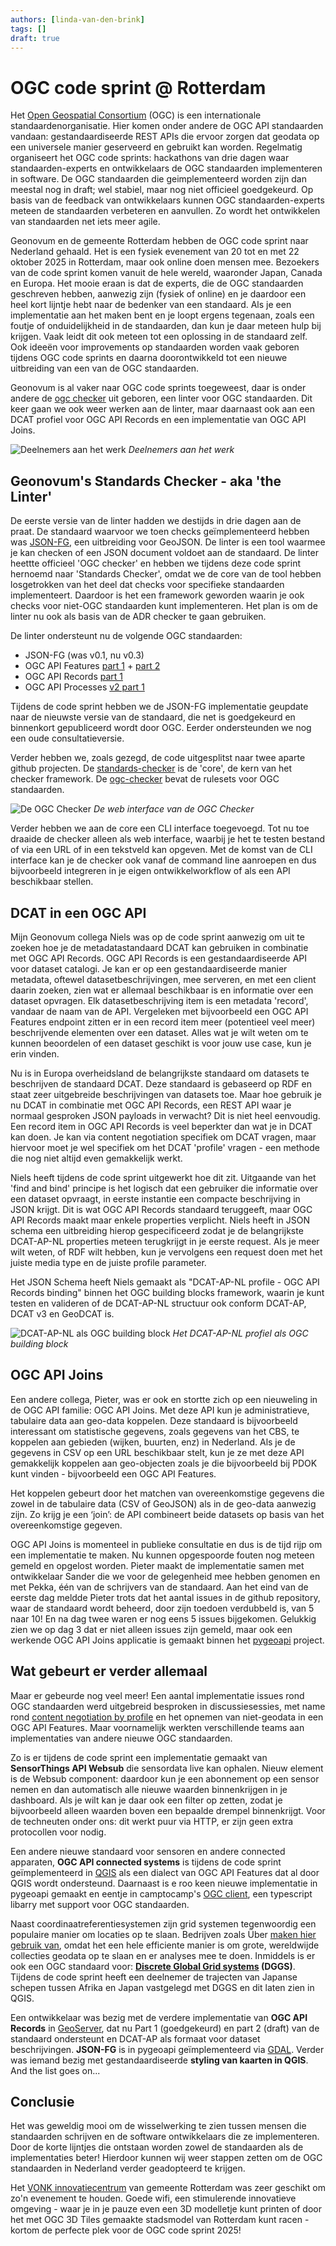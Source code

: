 ```yaml
---
authors: [linda-van-den-brink]
tags: []
draft: true
---
```


# OGC code sprint @ Rotterdam

Het [Open Geospatial Consortium](https://ogc.org) (OGC) is een internationale standaardenorganisatie. Hier komen onder andere de OGC API standaarden vandaan: gestandaardiseerde REST APIs die ervoor zorgen dat geodata op een universele manier geserveerd en gebruikt kan worden. Regelmatig organiseert het OGC code sprints: hackathons van drie dagen waar standaarden-experts en ontwikkelaars de OGC standaarden implementeren in software. De OGC standaarden die geimplementeerd worden zijn dan meestal nog in draft; wel stabiel, maar nog niet officieel goedgekeurd. Op basis van de feedback van ontwikkelaars kunnen OGC standaarden-experts meteen de standaarden verbeteren en aanvullen. Zo wordt het ontwikkelen van standaarden net iets meer agile. 

<!-- truncate -->

Geonovum en de gemeente Rotterdam hebben de OGC code sprint naar Nederland gehaald. Het is een fysiek evenement van 20 tot en met 22 oktober 2025 in Rotterdam, maar ook online doen mensen mee. Bezoekers van de code sprint komen vanuit de hele wereld, waaronder Japan, Canada en Europa. Het mooie eraan is dat de experts, die de OGC standaarden geschreven hebben, aanwezig zijn (fysiek of online) en je daardoor een  heel kort lijntje hebt naar de bedenker van een standaard. Als je een implementatie aan het maken bent en je loopt ergens tegenaan, zoals een foutje of onduidelijkheid in de standaarden, dan kun je daar meteen hulp bij krijgen. Vaak leidt dit ook meteen tot een oplossing in de standaard zelf. Ook ideeën voor improvements op standaarden worden vaak geboren tijdens OGC code sprints en daarna doorontwikkeld tot een nieuwe uitbreiding van een van de OGC standaarden.  

Geonovum is al vaker naar OGC code sprints toegeweest, daar is onder andere de [ogc checker](https://github.com/Geonovum/ogc-checker/) uit geboren, een linter voor OGC standaarden. Dit keer gaan we ook weer werken aan de linter, maar daarnaast ook aan een DCAT profiel voor OGC API Records en een implementatie van OGC API Joins.

![Deelnemers aan het werk](./img/codesprint-2.JPG)
*Deelnemers aan het werk*

## Geonovum's Standards Checker - aka 'the Linter'
De eerste versie van de linter hadden we destijds in drie dagen aan de praat. De standaard waarvoor we toen checks geïmplementeerd hebben was [JSON-FG](https://github.com/opengeospatial/ogc-feat-geo-json/), een uitbreiding voor GeoJSON. De linter is een tool waarmee je kan checken of een JSON document voldoet aan de standaard. De linter heettte officieel 'OGC checker' en hebben we tijdens deze code sprint hernoemd naar 'Standards Checker', omdat we de core van de tool hebben losgetrokken van het deel dat checks voor specifieke standaarden implementeert. Daardoor is het een framework geworden waarin je ook checks voor niet-OGC standaarden kunt implementeren. Het plan is om de linter nu ook als basis van de ADR checker te gaan gebruiken. 

De linter ondersteunt nu de volgende OGC standaarden: 
- JSON-FG (was v0.1, nu v0.3)
- OGC API Features [part 1](https://docs.ogc.org/is/17-069r3/17-069r3.html) + [part 2](https://docs.ogc.org/is/18-058/18-058.html)
- OGC API Records [part 1](https://docs.ogc.org/is/20-004r1/20-004r1.html)
- OGC API Processes [v2 part 1](https://docs.ogc.org/DRAFTS/18-062r3.html)

Tijdens de code sprint hebben we de JSON-FG implementatie geupdate naar de nieuwste versie van de standaard, die net is goedgekeurd en binnenkort gepubliceerd wordt door OGC. Eerder ondersteunden we nog een oude consultatieversie. 

Verder hebben we, zoals gezegd, de code uitgesplitst naar twee aparte github projecten. De [standards-checker](https://github.com/Geonovum/standards-checker) is de 'core', de kern van het checker framework. De [ogc-checker](https://github.com/Geonovum/ogc-checker) bevat de rulesets voor OGC standaarden. 

![De OGC Checker](./img/codesprint-3.png)
*De web interface van de OGC Checker* 

Verder hebben we aan de core een CLI interface toegevoegd. Tot nu toe draaide de checker alleen als web interface, waarbij je het te testen bestand of via een URL of in een tekstveld kan opgeven. Met de komst van de CLI interface kan je de checker ook vanaf de command line aanroepen en dus bijvoorbeeld integreren in je eigen ontwikkelworkflow of als een API beschikbaar stellen. 

## DCAT in een OGC API 
Mijn Geonovum collega Niels was op de code sprint aanwezig om uit te zoeken hoe je de metadatastandaard DCAT kan gebruiken in combinatie met OGC API Records. OGC API Records is een gestandaardiseerde API voor dataset catalogi. Je kan er op een gestandaardiseerde manier metadata, oftewel datasetbeschrijvingen, mee serveren, en met een client daarin zoeken, zien wat er allemaal beschikbaar is en informatie over een dataset opvragen. Elk datasetbeschrijving item is een metadata 'record', vandaar de naam van de API. Vergeleken met bijvoorbeeld een OGC API Features endpoint zitten er in een record item meer (potentieel veel meer) beschrijvende elementen over een dataset. Alles wat je wilt weten om te kunnen beoordelen of een dataset geschikt is voor jouw use case, kun je erin vinden. 

Nu is in Europa overheidsland de belangrijkste standaard om datasets te beschrijven de standaard DCAT. Deze standaard is gebaseerd op RDF en staat zeer uitgebreide beschrijvingen van datasets toe. Maar hoe gebruik je nu DCAT in combinatie met OGC API Records, een REST API waar je normaal gesproken JSON payloads in verwacht? Dit is niet heel eenvoudig. Een record item in OGC API Records is veel beperkter dan wat je in DCAT kan doen. Je kan via content negotiation specifiek om DCAT vragen, maar hiervoor moet je wel specifiek om het DCAT 'profile' vragen - een methode die nog niet altijd even gemakkelijk werkt. 

Niels heeft tijdens de code sprint uitgewerkt hoe dit zit. Uitgaande van het 'find and bind' principe is het logisch dat een gebruiker die informatie over een dataset opvraagt, in eerste instantie een compacte beschrijving in JSON krijgt. Dit is wat OGC API Records standaard teruggeeft, maar OGC API Records maakt maar enkele properties verplicht. Niels heeft in JSON schema een uitbreiding hierop gespecificeerd zodat je de belangrijkste DCAT-AP-NL properties meteen terugkrijgt in je eerste request. Als je meer wilt weten, of RDF wilt hebben, kun je vervolgens een request doen met het juiste media type en de juiste profile parameter.  

Het JSON Schema heeft Niels gemaakt als "DCAT-AP-NL profile - OGC API Records binding" binnen het OGC building blocks framework, waarin je kunt testen en valideren of de DCAT-AP-NL structuur ook conform DCAT-AP, DCAT v3 en GeoDCAT is. 

![DCAT-AP-NL als OGC building block](./img/codesprint-1.JPG)
*Het DCAT-AP-NL profiel als OGC building block*

## OGC API Joins
Een andere collega, Pieter, was er ook en stortte zich op een nieuweling in de OGC API familie: OGC API Joins. Met deze API kun je administratieve, tabulaire data aan geo-data koppelen. Deze standaard is bijvoorbeeld interessant om statistische gegevens, zoals gegevens van het CBS, te koppelen aan gebieden (wijken, buurten, enz) in Nederland. Als je de gegevens in CSV op een URL beschikbaar stelt, kun je ze met deze API gemakkelijk koppelen aan geo-objecten zoals je die bijvoorbeeld bij PDOK kunt vinden - bijvoorbeeld een OGC API Features. 

Het koppelen gebeurt door het matchen  van overeenkomstige gegevens die zowel in de tabulaire data (CSV of GeoJSON) als in de geo-data aanwezig zijn. Zo krijg je een ‘join’: de API combineert beide datasets op basis van het overeenkomstige gegeven. 

OGC API Joins is momenteel in publieke consultatie en dus is de tijd rijp om een implementatie te maken. Nu kunnen opgespoorde fouten nog meteen gemeld en opgelost worden. Pieter maakt de implementatie samen met ontwikkelaar Sander die we voor de gelegenheid mee hebben genomen en met Pekka, één van de schrijvers van de standaard. Aan het eind van de eerste dag meldde Pieter trots dat het aantal issues in de github repository, waar de standaard wordt beheerd, door zijn toedoen verdubbeld is, van 5 naar 10! En na dag twee waren er nog eens 5 issues bijgekomen. Gelukkig zien we op dag 3 dat er niet alleen issues zijn gemeld, maar ook een werkende OGC API Joins applicatie is gemaakt binnen het [pygeoapi](https://pygeoapi.io/) project. 

## Wat gebeurt er verder allemaal
Maar er gebeurde nog veel meer! Een aantal implementatie issues rond OGC standaarden werd uitgebreid besproken in discussiesessies, met name rond [content negotiation by profile](https://github.com/opengeospatial/ogcapi-features/issues/1025) en het opnemen van niet-geodata in een OGC API Features. Maar voornamelijk werkten verschillende teams aan implementaties van andere nieuwe OGC standaarden. 

Zo is er tijdens de code sprint een implementatie gemaakt van **SensorThings API Websub** die sensordata live kan ophalen. Nieuw element is de Websub component: daardoor kun je een abonnement op een sensor nemen en dan automatisch alle nieuwe waarden  binnenkrijgen in je dashboard. Als je wilt kan je daar ook een filter op zetten, zodat je bijvoorbeeld alleen waarden boven een bepaalde drempel binnenkrijgt. Voor de techneuten onder ons: dit werkt puur via HTTP, er zijn geen extra protocollen voor nodig. 

Een andere nieuwe standaard voor sensoren en andere connected apparaten, **OGC API connected systems** is tijdens de code sprint geïmplementeerd in [QGIS](https://qgis.org/) als een dialect van OGC API Features dat al door QGIS wordt ondersteund. Daarnaast is e roo keen nieuwe implementatie in pygeoapi gemaakt en eentje in camptocamp's [OGC client](https://github.com/camptocamp/ogc-client), een typescript libarry met support voor OGC standaarden. 

Naast coordinaatreferentiesystemen zijn grid systemen tegenwoordig een populaire manier om locaties op te slaan. Bedrijven zoals Über [maken hier gebruik van](https://medium.com/data-science/exploring-location-data-using-a-hexagon-grid-3509b68b04a2), omdat het een hele efficiente manier is om grote, wereldwijde collecties geodata op te slaan en er analyses mee te doen. Inmiddels is er ook een OGC standaard voor: **[Discrete Global Grid systems](https://www.ogc.org/nl/standards/dggs/) (DGGS)**. Tijdens de code sprint heeft een deelnemer de trajecten van Japanse schepen tussen Afrika en Japan vastgelegd met DGGS en dit laten zien in QGIS. 

Een ontwikkelaar was bezig met de verdere implementatie van **OGC API Records** in [GeoServer](https://geoserver.org/), dat nu Part 1 (goedgekeurd) en part 2 (draft) van de standaard ondersteunt en DCAT-AP als formaat voor dataset beschrijvingen. **JSON-FG** is in pygeoapi geïmplementeerd via [GDAL](https://gdal.org/). Verder was iemand bezig met gestandaardiseerde **styling van kaarten in QGIS**. And the list goes on... 

## Conclusie
Het was geweldig mooi om de wisselwerking te zien tussen mensen die standaarden schrijven en de software ontwikkelaars die ze implementeren. Door de korte lijntjes die ontstaan worden zowel de standaarden als de implementaties beter! Hierdoor kunnen wij weer stappen zetten om de OGC standaarden in Nederland verder geadopteerd te krijgen. 

Het [VONK innovatiecentrum](https://www.vonkrotterdam.nl/) van gemeente Rotterdam was zeer geschikt om zo'n evenement te houden. Goede wifi, een stimulerende innovatieve omgeving - waar je in je pauze even een 3D modelletje kunt printen of door het met OGC 3D Tiles gemaakte stadsmodel van Rotterdam kunt racen - kortom de perfecte plek voor de OGC code sprint 2025! 
